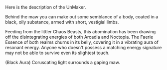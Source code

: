 Here is the description of the UnMaker.

Behind the maw you can make out some semblance of a body, coated in a
black, oily substance, armed with short, vestigial limbs.

Feeding from the littler Chaos Beasts, this abomination has been drawing
off the disintegrating energies of both Arcadia and Noctopia. The Faerie
Essence of both realms churns in its belly, covering it in a vibrating
aura of resonant energy. Anyone who doesn't possess a matching energy
signature may not be able to survive even its slightest touch.

(Black Aura) Coruscating light surrounds a gaping maw.
